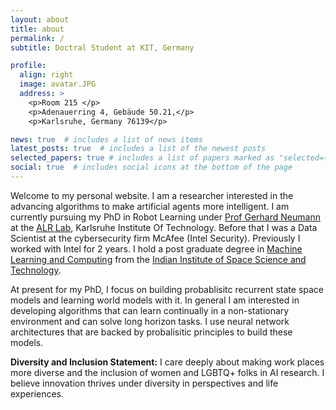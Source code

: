 ```yaml
---
layout: about
title: about
permalink: /
subtitle: Doctral Student at KIT, Germany

profile:
  align: right
  image: avatar.JPG
  address: >
    <p>Room 215 </p>
    <p>Adenauerring 4, Gebäude 50.21,</p>
    <p>Karlsruhe, Germany 76139</p>

news: true  # includes a list of news items
latest_posts: true  # includes a list of the newest posts
selected_papers: true # includes a list of papers marked as "selected={true}"
social: true  # includes social icons at the bottom of the page
---
```


Welcome to my personal website. I am a researcher interested in the advancing algorithms to make artificial agents more intelligent. I am currently pursuing my PhD in Robot Learning under [Prof Gerhard Neumann](https://alr.anthropomatik.kit.edu/21_65.php) at the [ALR Lab](https://alr.anthropomatik.kit.edu/index.php), Karlsruhe Institute Of Technology. Before that I was a Data Scientist at the cybersecurity firm McAfee (Intel Security). Previously I worked with Intel for 2 years. I hold a post graduate degree in [Machine Learning and Computing](https://www.iist.ac.in/departments/mathematics-academics) from the [Indian Institute of Space Science and Technology](https://www.iist.ac.in/).

At present for my PhD, I focus on building probablisitc recurrent state space models and learning world models with it. In general I am interested in developing algorithms that can learn continually in a non-stationary environment and can solve long horizon tasks. I use neural network architectures that are backed by probalisitic principles to build these models. 

**Diversity and Inclusion Statement:** I care deeply about making work places more diverse and the inclusion of women and LGBTQ+ folks in AI research. I believe innovation thrives under diversity in perspectives and life experiences.


